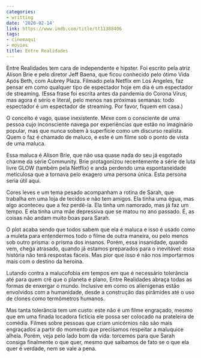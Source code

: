 ```yaml
---
categories:
- writting
date: '2020-02-14'
link: https://www.imdb.com/title/tt11388406
tags:
- cinemaqui
- movies
title: Entre Realidades
---
```


Entre Realidades tem cara de independente e hipster. Foi escrito pela atriz Alison Brie e pelo diretor Jeff Baena, que ficou conhecido pelo ótimo Vida Após Beth, com Aubrey Plaza. Filmado pela Netflix em Los Angeles, faz pensar em como qualquer tipo de espectador hoje em dia é um espectador de streaming. (Essa frase foi escrita antes da pandemia do Corona Vírus, mas agora é sério e literal, pelo menos nas próximas semanas: todo espectador é um espectador de streaming. Por favor, fiquem em casa.)

O conceito é vago, quase inexistente. Mexe com o consciente de uma pessoa cujo inconsciente navega por experiências que estão no imaginário popular, mas que nunca sobem à superfície como um discurso realista. Quem o faz é chamado de maluco, e este é um filme sob o ponto de vista de uma maluca.

Essa maluca é Alison Brie, que não usa quase nada do seu já esgotado charme da série Community. Brie protagonizou recentemente a série de luta livre GLOW (também pela Netflix) e anda perdendo uma espontaneidade meticulosa que a tornava pelo exagero uma persona única. Esta persona seria útil aqui.

Cores leves e um tema pesado acompanham a rotina de Sarah, que trabalha em uma loja de tecidos e não tem amigos. Ela tinha uma égua, mas algo aconteceu que a fez perdê-la. Ela tinha um namorado, mas já faz um tempo. E ela tinha uma mãe depressiva que se matou no ano passado. É, as coisas não andam muito boas para Sarah.

O plot acaba sendo que todos sabem que ela é maluca e isso é usado como a muleta para entendermos todo o filme de outra maneira, ou pelo menos sob outro prisma: o prisma dos insanos. Porém, essa insanidade, quando vem, chega atrasado, quando já estamos preparados para o inevitável: essa história não terá respostas fáceis. Mas pior que isso é não nos importarmos mais com o destino da heroína.

Lutando contra a malucofobia em tempos em que é necessário tolerância até para quem crê que o planeta é plano, Entre Realidades abraça todas as formas de enxergar o mundo. Inclusive em como os alienígenas estão envolvidos com a humanidade, desde a construção das pirâmides até o uso de clones como termômetros humanos.

Mas tanta tolerância tem um custo: este não é um filme engraçado, mesmo que em uma finada locadora fictícia ele possa ser colocado na prateleira de comédia. Filmes sobre pessoas que criam unicórnios não são mais engraçados a partir do momento que precisamos respeitar a maluquice alheia. Porém, veja pelo lado bom da vida: torcemos para que Sarah consiga finalmente o que quer, mesmo que saibamos de fato se o que ela quer é verdade, nem se vale a pena.

